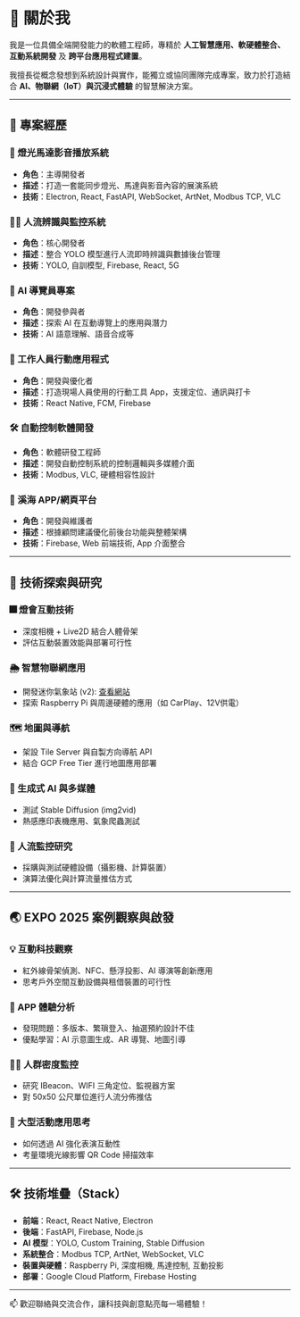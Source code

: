 # 👋 關於我

我是一位具備全端開發能力的軟體工程師，專精於 **人工智慧應用、軟硬體整合、互動系統開發** 及 **跨平台應用程式建置**。

我擅長從概念發想到系統設計與實作，能獨立或協同團隊完成專案，致力於打造結合 **AI、物聯網（IoT）與沉浸式體驗** 的智慧解決方案。

---

## 🚀 專案經歷

### 🔧 燈光馬達影音播放系統
- **角色**：主導開發者  
- **描述**：打造一套能同步燈光、馬達與影音內容的展演系統  
- **技術**：Electron, React, FastAPI, WebSocket, ArtNet, Modbus TCP, VLC

### 🧍‍♂️ 人流辨識與監控系統
- **角色**：核心開發者  
- **描述**：整合 YOLO 模型進行人流即時辨識與數據後台管理  
- **技術**：YOLO, 自訓模型, Firebase, React, 5G

### 🧭 AI 導覽員專案
- **角色**：開發參與者  
- **描述**：探索 AI 在互動導覽上的應用與潛力  
- **技術**：AI 語意理解、語音合成等

### 📱 工作人員行動應用程式
- **角色**：開發與優化者  
- **描述**：打造現場人員使用的行動工具 App，支援定位、通訊與打卡  
- **技術**：React Native, FCM, Firebase

### 🛠️ 自動控制軟體開發
- **角色**：軟體研發工程師  
- **描述**：開發自動控制系統的控制邏輯與多媒體介面  
- **技術**：Modbus, VLC, 硬體相容性設計

### 🌾 溪海 APP/網頁平台
- **角色**：開發與維護者  
- **描述**：根據顧問建議優化前後台功能與整體架構  
- **技術**：Firebase, Web 前端技術, App 介面整合

---

## 🔬 技術探索與研究

### 🎆 燈會互動技術
- 深度相機 + Live2D 結合人體骨架
- 評估互動裝置效能與部署可行性

### 🌦️ 智慧物聯網應用
- 開發迷你氣象站 (v2): [查看網站](https://weathermonitor-f3c9b.web.app/)
- 探索 Raspberry Pi 與周邊硬體的應用（如 CarPlay、12V供電）

### 🗺️ 地圖與導航
- 架設 Tile Server 與自製方向導航 API
- 結合 GCP Free Tier 進行地圖應用部署

### 🎨 生成式 AI 與多媒體
- 測試 Stable Diffusion (img2vid)
- 熱感應印表機應用、氣象爬蟲測試

### 🧠 人流監控研究
- 採購與測試硬體設備（攝影機、計算裝置）
- 演算法優化與計算流量推估方式

---

## 🌏 EXPO 2025 案例觀察與啟發

### 💡 互動科技觀察
- 紅外線骨架偵測、NFC、懸浮投影、AI 導演等創新應用
- 思考戶外空間互動設備與租借裝置的可行性

### 📱 APP 體驗分析
- 發現問題：多版本、繁瑣登入、抽選預約設計不佳
- 優點學習：AI 示意圖生成、AR 導覽、地圖引導

### 🧍‍♀️ 人群密度監控
- 研究 IBeacon、WIFI 三角定位、監視器方案
- 對 50x50 公尺單位進行人流分佈推估

### 🌟 大型活動應用思考
- 如何透過 AI 強化表演互動性
- 考量環境光線影響 QR Code 掃描效率

---

## 🛠 技術堆疊（Stack）

- **前端**：React, React Native, Electron  
- **後端**：FastAPI, Firebase, Node.js  
- **AI 模型**：YOLO, Custom Training, Stable Diffusion  
- **系統整合**：Modbus TCP, ArtNet, WebSocket, VLC  
- **裝置與硬體**：Raspberry Pi, 深度相機, 馬達控制, 互動投影  
- **部署**：Google Cloud Platform, Firebase Hosting

---

📫 歡迎聯絡與交流合作，讓科技與創意點亮每一場體驗！

